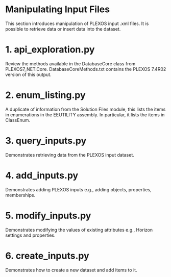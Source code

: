 # Manipulating Input Files

This section introduces manipulation of PLEXOS input .xml files. It
is possible to retrieve data or insert data into the dataset.

# 1. api_exploration.py

Review the methods available in the DatabaseCore class from PLEXOS7_NET.Core.
DatabaseCoreMethods.txt contains the PLEXOS 7.4R02 version of this output.

# 2. enum_listing.py

A duplicate of information from the Solution Files module, this lists the
items in enumerations in the EEUTILITY assembly. In particular,
it lists the items in ClassEnum.

# 3. query_inputs.py

Demonstrates retrieving data from the PLEXOS input dataset.

# 4. add_inputs.py

Demonstrates adding PLEXOS inputs e.g., adding objects, 
properties, memberships.

# 5. modify_inputs.py

Demonstrates modifying the values of existing
attributes e.g., Horizon settings and properties.

# 6. create_inputs.py

Demonstrates how to create a new dataset and add items to it.

